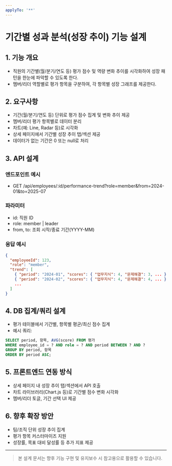 ```yaml
---
applyTo: '**'
---
```


# 기간별 성과 분석(성장 추이) 기능 설계

## 1. 기능 개요
- 직원의 기간별(월/분기/연도 등) 평가 점수 및 역량 변화 추이를 시각화하여 성장 패턴을 한눈에 파악할 수 있도록 한다.
- 멤버/리더 역할별로 평가 항목을 구분하여, 각 항목별 성장 그래프를 제공한다.

## 2. 요구사항
- 기간(월/분기/연도 등) 단위로 평가 점수 집계 및 변화 추이 제공
- 멤버/리더 평가 항목별로 데이터 분리
- 차트(예: Line, Radar 등)로 시각화
- 상세 페이지에서 기간별 성장 추이 탭/섹션 제공
- 데이터가 없는 기간은 0 또는 null로 처리

## 3. API 설계
### 엔드포인트 예시
- GET /api/employees/:id/performance-trend?role=member&from=2024-01&to=2025-07

### 파라미터
- id: 직원 ID
- role: member | leader
- from, to: 조회 시작/종료 기간(YYYY-MM)

### 응답 예시
```json
{
  "employeeId": 123,
  "role": "member",
  "trend": [
    { "period": "2024-01", "scores": { "업무지식": 4, "문제해결": 3, ... } },
    { "period": "2024-02", "scores": { "업무지식": 4, "문제해결": 4, ... } },
    ...
  ]
}
```

## 4. DB 집계/쿼리 설계
- 평가 테이블에서 기간별, 항목별 평균/최신 점수 집계
- 예시 쿼리:
```sql
SELECT period, 항목, AVG(score) FROM 평가
WHERE employee_id = ? AND role = ? AND period BETWEEN ? AND ?
GROUP BY period, 항목
ORDER BY period ASC;
```

## 5. 프론트엔드 연동 방식
- 상세 페이지 내 성장 추이 탭/섹션에서 API 호출
- 차트 라이브러리(Chart.js 등)로 기간별 점수 변화 시각화
- 멤버/리더 토글, 기간 선택 UI 제공

## 6. 향후 확장 방안
- 팀/조직 단위 성장 추이 집계
- 평가 항목 커스터마이즈 지원
- 성장률, 목표 대비 달성률 등 추가 지표 제공

---

> 본 설계 문서는 향후 기능 구현 및 유지보수 시 참고용으로 활용할 수 있습니다.
